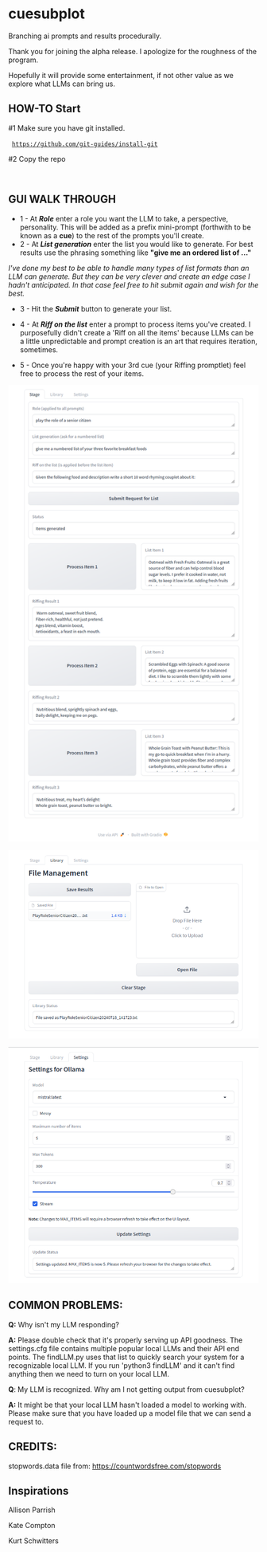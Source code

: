# cuesubplot
Branching ai prompts and results procedurally.

Thank you for joining the alpha release. I apologize for the roughness of the program. 

Hopefully it will provide some entertainment, if not other value as we explore what LLMs can bring us. 

## HOW-TO Start

#1 Make sure you have git installed. 

<code> https://github.com/git-guides/install-git </code>

#2 Copy the repo

<code>  </code>

## GUI WALK THROUGH

* 1 - At ***Role*** enter a role you want the LLM to take, a perspective, personality. 
This will be added as a prefix mini-prompt (forthwith to be known as a **cue**) to the rest of the prompts you'll create. 
* 2 - At ***List generation*** enter the list you would like to generate. For best results use the phrasing something like
**"give me an ordered list of ..."**

*I've done my best to be able to handle many types of list formats than an LLM can generate. 
But they can be very clever and create an edge case I hadn't anticipated. In that case feel free to hit submit again and wish for the best.*

* 3 - Hit the ***Submit*** button to generate your list. 

* 4 - At ***Riff on the list*** enter a prompt to process items you've created. I purposefully didn't create a 'Riff on all the items' because LLMs can be a little unpredictable and prompt creation is an art that requires iteration, sometimes.

* 5 - Once you're happy with your 3rd cue (your Riffing promptlet) feel free to process the rest of your items.

![Tab 1, The Stage](/images/Stage_01.png "Tabe 1, The Stage")

![Tab 2, The Library](/images/Library_01.png "Tab 2, The Library")

![Tab 3, The Settings](/images/Settings_01.png "Tab 3, the Settings")


## COMMON PROBLEMS: 

**Q:** Why isn't my LLM responding? 

**A:** Please double check that it's properly serving up API goodness. 
The settings.cfg file contains multiple popular local LLMs and their API end points. 
The findLLM.py uses that list to quickly search your system for a recognizable local LLM.
If you run 'python3 findLLM' and it can't find anything then we need to turn on your local LLM.

**Q**: My LLM is recognized. Why am I not getting output from cuesubplot? 

**A:** It might be that your local LLM hasn't loaded a model to working with.
Please make sure that you have loaded up a model file that we can send a request to. 



## CREDITS: 

stopwords.data file from: 
https://countwordsfree.com/stopwords

## Inspirations

Allison Parrish 

Kate Compton

Kurt Schwitters
